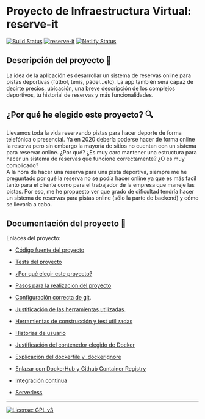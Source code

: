 # Proyecto de Infraestructura Virtual: reserve-it
[![Build Status](https://travis-ci.com/sergiocantero8/reserve-it.svg?branch=master)](https://travis-ci.com/sergiocantero8/reserve-it)
[![reserve-it](https://circleci.com/gh/sergiocantero8/reserve-it.svg?style=svg)](https://app.circleci.com/pipelines/github/sergiocantero8/reserve-it)
[![Netlify Status](https://api.netlify.com/api/v1/badges/652295d9-fd25-4ef9-86cd-e8077d424c66/deploy-status)](https://app.netlify.com/sites/compara-precios/deploys)
## Descripción del proyecto :green_book:
La idea de la aplicación es desarrollar un sistema de reservas online para pistas deportivas (fútbol, tenis, pádel...etc). La app también será capaz de decirte precios, ubicación, una breve descripción de los complejos deportivos, tu historial de reservas y más funcionalidades.

## ¿Por qué he elegido este proyecto? :mag:
Llevamos toda la vida reservando pistas para hacer deporte de forma telefónica o presencial. Ya en 2020 debería poderse hacer de forma online la reserva pero sin embargo la mayoría de sitios no cuentan con un sistema para reservar online. ¿Por qué? ¿Es muy caro mantener una estructura para hacer un sistema de reservas que funcione correctamente? ¿O es muy complicado?  
A la hora de hacer una reserva para una pista deportiva, siempre me he preguntado por qué la reserva no se podía hacer online ya que es más facil tanto para el cliente como para el trabajador de la empresa que maneje las pistas. Por eso, me he propuesto ver que grado de dificultad tendría hacer un sistema de reservas para pistas online (sólo la parte de backend) y cómo se llevaría a cabo.


## Documentación del proyecto :page_facing_up:

Enlaces del proyecto: 

+ [Código fuente del proyecto](https://github.com/sergiocantero8/ReserveIt-API/blob/master/src)

+ [Tests del proyecto](https://github.com/sergiocantero8/ReserveIt-API/tree/master/test)

+ [¿Por qué elegir este proyecto?](https://github.com/sergiocantero8/ReserveIt-API/blob/master/docs/eleccion_proyecto.md)

+ [Pasos para la realizacion del proyecto](https://github.com/sergiocantero8/ReserveIt-API/blob/master/docs/pasos.md)

+ [Configuración correcta de git](https://github.com/sergiocantero8/ReserveIt-API/blob/master/docs/git_config.md).

+ [Justificación de las herramientas utilizadas](https://github.com/sergiocantero8/ReserveIt-API/blob/master/docs/herramientas.md).

+ [Herramientas de construcción y test utilizadas](https://github.com/sergiocantero8/ReserveIt-API/blob/master/docs/herramientas_test.md)

+ [Historias de usuario](https://github.com/sergiocantero8/reserve-it/blob/master/docs/herramientas_test.md)

+ [Justificación del contenedor elegido de Docker](https://github.com/sergiocantero8/reserve-it/blob/master/docs/justificacion_docker.md)

+ [Explicación del dockerfile y .dockerignore](https://github.com/sergiocantero8/reserve-it/blob/master/docs/explicacion_dockerfile.md)

+ [Enlazar con DockerHub y Github Container Registry](https://github.com/sergiocantero8/reserve-it/blob/master/docs/dockerhub_y_gcr.md)

+ [Integración continua](https://github.com/sergiocantero8/reserve-it/blob/master/docs/integracion_continua.md)

+ [Serverless](https://github.com/sergiocantero8/reserve-it/blob/master/docs/serverless.md)




---
[![License: GPL v3](https://img.shields.io/badge/License-GPLv3-blue.svg)](https://www.gnu.org/licenses/gpl-3.0)
